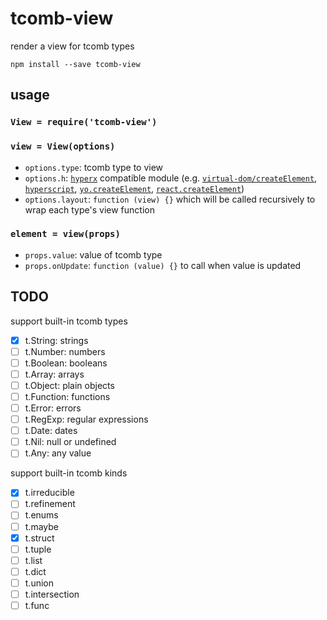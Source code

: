 # tcomb-view

render a view for tcomb types

```shell
npm install --save tcomb-view
```

## usage

### `View = require('tcomb-view')`

### `view = View(options)`

- `options.type`: tcomb type to view
- `options.h`: [`hyperx`](https://github.com/substack/hyperx) compatible module (e.g. [`virtual-dom/createElement`](https://github.com/Matt-Esch/virtual-dom), [`hyperscript`](https://github.com/dominictarr/hyperscript), [`yo.createElement`](https://github.com/maxogden/yo-yo), [`react.createElement`](https://facebook.github.io/react/))
- `options.layout`: `function (view) {}` which will be called recursively to wrap each type's view function

### `element = view(props)`

- `props.value`: value of tcomb type
- `props.onUpdate`: `function (value) {}` to call when value is updated

## TODO

support built-in tcomb types

- [x] t.String: strings
- [ ] t.Number: numbers
- [ ] t.Boolean: booleans
- [ ] t.Array: arrays
- [ ] t.Object: plain objects
- [ ] t.Function: functions
- [ ] t.Error: errors
- [ ] t.RegExp: regular expressions
- [ ] t.Date: dates
- [ ] t.Nil: null or undefined
- [ ] t.Any: any value

support built-in tcomb kinds

- [x] t.irreducible
- [ ] t.refinement
- [ ] t.enums
- [ ] t.maybe
- [x] t.struct
- [ ] t.tuple
- [ ] t.list
- [ ] t.dict
- [ ] t.union
- [ ] t.intersection
- [ ] t.func
